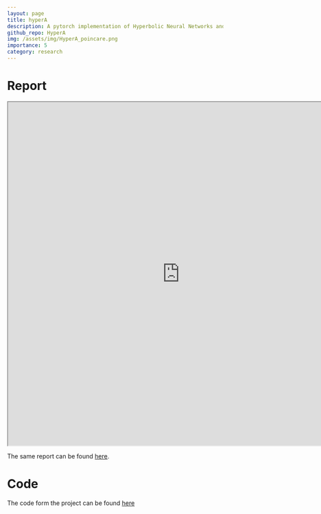 ```yaml
---
layout: page
title: hyperA
description: A pytorch implementation of Hyperbolic Neural Networks and attention mechanisms. Hyperbolic attention applied to the task of Natural Language Inference
github_repo: HyperA
img: /assets/img/HyperA_poincare.png
importance: 5
category: research
---
```


# Report

<iframe src="https://drive.google.com/file/d/1FZqWBYngO9XpRJEqk1C8I8UEPBKjPsoC/preview" width="800" height="800"></iframe>

The same report can be found [here](https://drive.google.com/file/d/1FZqWBYngO9XpRJEqk1C8I8UEPBKjPsoC/preview).

# Code

The code form the project can be found [here](https://github.com/dhruvdcoder/HyperA)

